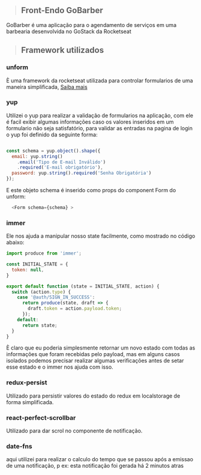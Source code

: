 > ## Front-Endo GoBarber

GoBarber é uma aplicação para o agendamento de serviços em uma barbearia desenvolvida no GoStack da Rocketseat


> ## Framework utilizados

### unform
È  uma framework da rocketseat utilizada para controlar formularios de uma maneira simplificada, [Saiba mais](https://github.com/Rocketseat/unform)

### yup 
Utilizei o yup para realizar a validação de formularios na aplicação, com ele é facil exibir algumas informações caso os valores inseridos em um formulario não seja satisfatório, para validar as entradas na pagina de login o yup foi definido da seguinte forma:

```javascript

const schema = yup.object().shape({
  email: yup.string()
    .email('Tipo de E-mail Inválido')
    .required('E-mail obrigatório'),
  password: yup.string().required('Senha Obrigatória')
});

```

E este objeto schema é inserido como props do component Form do unform: 
```javascript
  <Form schema={schema} >
```

### immer
Ele nos ajuda a manipular nosso state facilmente, como mostrado no código abaixo:
```javascript
import produce from 'immer';

const INITIAL_STATE = {
  token: null,
}

export default function (state = INITIAL_STATE, action) {
  switch (action.type) {
    case '@auth/SIGN_IN_SUCCESS':
      return produce(state, draft => {
        draft.token = action.payload.token;
      });
    default:
      return state;
  }
}
```

È claro que eu poderia simplesmente retornar um novo estado com todas as informações que foram recebidas pelo payload, mas em alguns casos isolados podemos precisar realizar algumas verificações antes de setar esse estado e o immer nos ajuda com isso.
 

### redux-persist
Utilizado para persistir valores do estado do redux em localstorage de forma simplificada.

### react-perfect-scrollbar
Utilizado para dar scrol no componente de notificação.

### date-fns
aqui utilizei para realizar o calculo do tempo que se passou após a emissao de uma notificação, p ex: esta notificação foi gerada há 2 minutos atras
